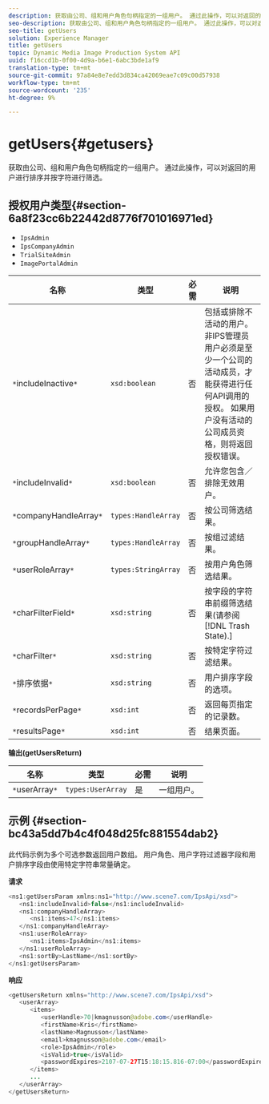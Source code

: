 ```yaml
---
description: 获取由公司、组和用户角色句柄指定的一组用户。 通过此操作，可以对返回的用户进行排序并按字符进行筛选。
seo-description: 获取由公司、组和用户角色句柄指定的一组用户。 通过此操作，可以对返回的用户进行排序并按字符进行筛选。
seo-title: getUsers
solution: Experience Manager
title: getUsers
topic: Dynamic Media Image Production System API
uuid: f16ccd1b-0f00-4d9a-b6e1-6abc3bde1af9
translation-type: tm+mt
source-git-commit: 97a84e8e7edd3d834ca42069eae7c09c00d57938
workflow-type: tm+mt
source-wordcount: '235'
ht-degree: 9%

---
```



# getUsers{#getusers}

获取由公司、组和用户角色句柄指定的一组用户。 通过此操作，可以对返回的用户进行排序并按字符进行筛选。

## 授权用户类型{#section-6a8f23cc6b22442d8776f701016971ed}

* `IpsAdmin`
* `IpsCompanyAdmin`
* `TrialSiteAdmin`
* `ImagePortalAdmin`


| 名称 | 类型 | 必需 | 说明 |
|---|---|---|---|
| `*`includeInactive`*` | `xsd:boolean` | 否 | 包括或排除不活动的用户。 非IPS管理员用户必须是至少一个公司的活动成员，才能获得进行任何API调用的授权。 如果用户没有活动的公司成员资格，则将返回授权错误。 |
| `*`includeInvalid`*` | `xsd:boolean` | 否 | 允许您包含／排除无效用户。 |
| `*`companyHandleArray`*` | `types:HandleArray` | 否 | 按公司筛选结果。 |
| `*`groupHandleArray`*` | `types:HandleArray` | 否 | 按组过滤结果。 |
| `*`userRoleArray`*` | `types:StringArray` | 否 | 按用户角色筛选结果。 |
| `*`charFilterField`*` | `xsd:string` | 否 | 按字段的字符串前缀筛选结果(请参阅[!DNL Trash State).] |
| `*`charFilter`*` | `xsd:string` | 否 | 按特定字符过滤结果。 |
| `*`排序依据`*` | `xsd:string` | 否 | 用户排序字段的选项。 |
| `*`recordsPerPage`*` | `xsd:int` | 否 | 返回每页指定的记录数。 |
| `*`resultsPage`*` | `xsd:int` | 否 | 结果页面。 |

**输出(getUsersReturn)**

| 名称 | 类型 | 必需 | 说明 |
|---|---|---|---|
| `*`userArray`*` | `types:UserArray` | 是 | 一组用户。 |

## 示例 {#section-bc43a5dd7b4c4f048d25fc881554dab2}

此代码示例为多个可选参数返回用户数组。 用户角色、用户字符过滤器字段和用户排序字段由使用特定字符串常量确定。

**请求**

```java
<ns1:getUsersParam xmlns:ns1="http://www.scene7.com/IpsApi/xsd">
   <ns1:includeInvalid>false</ns1:includeInvalid>
   <ns1:companyHandleArray>
      <ns1:items>47</ns1:items>
   </ns1:companyHandleArray>
   <ns1:userRoleArray>
      <ns1:items>IpsAdmin</ns1:items>
   </ns1:userRoleArray>
   <ns1:sortBy>LastName</ns1:sortBy>
</ns1:getUsersParam>
```

**响应**

```java
<getUsersReturn xmlns="http://www.scene7.com/IpsApi/xsd">
   <userArray>
      <items>
         <userHandle>70|kmagnusson@adobe.com</userHandle>
         <firstName>Kris</firstName>
         <lastName>Magnusson</lastName>
         <email>kmagnusson@adobe.com</email>
         <role>IpsAdmin</role>
         <isValid>true</isValid>
         <passwordExpires>2107-07-27T15:18:15.816-07:00</passwordExpires>
      </items>
      ...
   </userArray>
</getUsersReturn>
```

